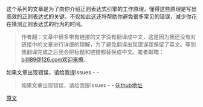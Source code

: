 这个系列的文章是为了向你介绍正则表达式引擎的工作原理，懂得这些原理是写出高效的正则表达式的关键。不仅如此这还将帮助你避免很多常见的错误，减少你花在猜测正则表达式的行为的时间。

> 作者翻：文章中很多带有链接的文字没有翻译成中文，这是因为我还没有对链接中的文章进行详细的理解，为了避免翻译出现错误我保留了英文。等到我翻译完成之后我会把标题和链接都替换成中文。笔者邮箱：billl89@126.com欢迎来撩。

如果文章出现错误，请给我提Issues - -

> 如果文章出现错误，请给我提Issues - -
[Github地址](https://github.com/SBDavid/How-a-Regex-Engine-Works-Internally)

[原文](https://www.regular-expressions.info/tutorial.html)
